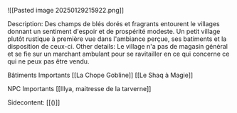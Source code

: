 
![[Pasted image 20250129215922.png]]

Description:
	Des champs de blés dorés et fragrants entourent le villages donnant un sentiment d'espoir et de prospérité modeste.
	Un petit village plutôt rustique à première vue dans l'ambiance perçue, ses batiments et la disposition de ceux-ci.
Other details:
	Le village n'a pas de magasin général et se fie sur un marchant ambulant pour se ravitailler en ce qui concerne ce qui ne peux pas être vendu.


Bâtiments Importants 
	[[La Chope Gobline]]
	[[Le Shaq à Magie]]

NPC Importants
	[[Illya, maitresse de la tarverne]]

Sidecontent:
[[()]]